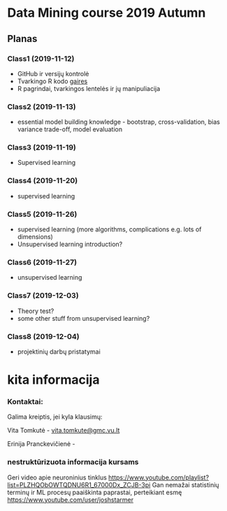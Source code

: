 # Data Mining course 2019 Autumn

## Planas

### Class1 (2019-11-12)
* GitHub ir versijų kontrolė
* Tvarkingo R kodo [gaires](https://google.github.io/styleguide/Rguide.html)
* R pagrindai, tvarkingos lentelės ir jų manipuliacija

### Class2 (2019-11-13)
* essential model building knowledge - bootstrap, cross-validation, bias variance trade-off, model evaluation

### Class3 (2019-11-19)
* Supervised learning 

### Class4 (2019-11-20)
* supervised learning 

### Class5 (2019-11-26)
* supervised learning (more algorithms, complications e.g. lots of dimensions)
* Unsupervised learning introduction?

### Class6 (2019-11-27)
* unsupervised learning

### Class7 (2019-12-03)
* Theory test?
* some other stuff from unsupervised learning?

### Class8 (2019-12-04)
* projektinių darbų pristatymai


# kita informacija

### Kontaktai:
Galima kreiptis, jei kyla klausimų:

Vita Tomkutė - vita.tomkute@gmc.vu.lt

Erinija Pranckevičienė - 

### nestruktūrizuota informacija kursams
Geri video apie neuroninius tinklus https://www.youtube.com/playlist?list=PLZHQObOWTQDNU6R1_67000Dx_ZCJB-3pi
Gan nemažai statistinių terminų ir ML procesų paaiškinta paprastai, perteikiant esmę https://www.youtube.com/user/joshstarmer





